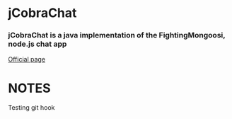 jCobraChat
=============

### jCobraChat is a java implementation of the FightingMongoosi, node.js chat app ###
[Official page](https://bitbucket.org/dafightingmongoosi/cobra-chat "External Link")

# NOTES #
Testing git hook
